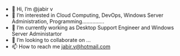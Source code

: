 - 👋 Hi, I’m @jabir v
- 👀 I’m interested in Cloud Computing, DevOps, Windows Server Administration, Programming...............
- 🌱 I’m currently working as Desktop Support Engineer and Windows Server Administartor
- 💞️ I’m looking to collaborate on ...
- 📫 How to reach me jabir.v@hotmail.com

<!---
jabivjabi/jabivjabi is a ✨ special ✨ repository because its `README.md` (this file) appears on your GitHub profile.
You can click the Preview link to take a look at your changes.
--->
